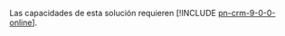Las capacidades de esta solución requieren [!INCLUDE [pn-crm-9-0-0-online](../includes/pn-crm-9-0-0-online.md)].